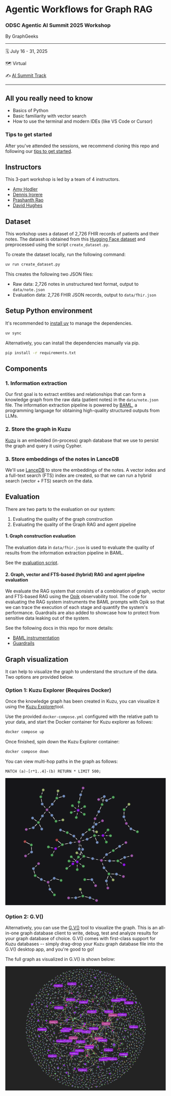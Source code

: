 Agentic Workflows for Graph RAG
================

### ODSC Agentic AI Summit 2025 Workshop

By GraphGeeks

----

:spiral_calendar:  July 16 - 31, 2025

:world_map:        Virtual

:writing_hand:     [AI Summit Track](https://www.summit.ai/#Tracks)

----

## All you really need to know

- Basics of Python
- Basic familiarity with vector search
- How to use the terminal and modern IDEs (like VS Code or Cursor)

### Tips to get started

After you've attended the sessions, we recommend cloning this repo and following our [tips to get started](./TIPS.md).

## Instructors

This 3-part workshop is led by a team of 4 instructors.

* [Amy Hodler](https://www.linkedin.com/in/amyhodler)
* [Dennis Irorere](https://www.linkedin.com/in/dennis-irorere)
* [Prashanth Rao](https://www.linkedin.com/in/prrao87)
* [David Hughes](https://www.linkedin.com/in/dahugh)

## Dataset

This workshop uses a dataset of 2,726 FHIR records of patients and their notes. The dataset is obtained
from this [Hugging Face dataset](https://huggingface.co/datasets/kishanbodybrain/test-fhir/tree/main/data)
and preprocessed using the script `create_dataset.py`.

To create the dataset locally, run the following command:

```bash
uv run create_dataset.py
```

This creates the following two JSON files:

- Raw data: 2,726 notes in unstructured text format, output to `data/note.json`
- Evaluation data: 2,726 FHIR JSON records, output to `data/fhir.json`

## Setup Python environment

It's recommended to [install uv](https://docs.astral.sh/uv/getting-started/installation/) to manage the dependencies.

```bash
uv sync
```
Alternatively, you can install the dependencies manually via pip.

```bash
pip install -r requirements.txt
```

## Components

### 1. Information extraction

Our first goal is to extract entities and relationships that can form a knowledge graph from
the raw data (patient notes) in the `data/note.json` file. The information extraction pipeline
is powered by [BAML](https://www.boundaryml.com/), a programming language for obtaining high-quality
structured outputs from LLMs.

### 2. Store the graph in Kuzu

[Kuzu](https://kuzudb.com/) is an embedded (in-process) graph database that we use to persist the
graph and query it using Cypher.

### 3. Store embeddings of the notes in LanceDB

We'll use [LanceDB](https://lancedb.com/) to store the embeddings of the notes. A vector index
and a full-text search (FTS) index are created, so that we can run a hybrid search (vector + FTS)
search on the data.

## Evaluation

There are two parts to the evaluation on our system:

1. Evaluating the quality of the graph construction
2. Evaluating the quality of the Graph RAG and agent pipeline

#### 1. Graph construction evaluation

The evaluation data in `data/fhir.json` is used to evaluate the
quality of results from the information extraction pipeline in BAML.

See the [evaluation script](src/baml_extract_eval.py).

#### 2. Graph, vector and FTS-based (hybrid) RAG and agent pipeline evaluation

We evaluate the RAG system that consists of a combination of graph, vector and FTS-based RAG
using the [Opik](https://www.comet.com/site/products/opik/) observability tool. The code for
evaluating the RAG system instruments the BAML prompts with Opik so that we can trace the execution
of each stage and quantify the system's performance. Guardrails are also added to showcase how to
protect from sensitive data leaking out of the system.

See the following docs in this repo for more details:
- [BAML instrumentation](src/BAML_INSTRUMENTATION_README.md)
- [Guardrails](src/GUARDRAILS_README.md)

## Graph visualization

It can help to visualize the graph to understand the structure of the data. Two options are provided
below.

### Option 1: Kuzu Explorer (Requires Docker)
Once the knowledge graph has been created in Kuzu, you can visualize it using the
[Kuzu Explorer](https://docs.kuzudb.com/visualization/kuzu-explorer/#what-is-kuzu-explorer)tool.

Use the provided `docker-compose.yml` configured with the relative path to your data, and
start the Docker container for Kuzu explorer as follows:

```bash
docker compose up
```

Once finished, spin down the Kuzu Explorer container:

```bash
docker compose down
```

You can view multi-hop paths in the graph as follows:
```cypher
MATCH (a)-[r*1..4]-(b) RETURN * LIMIT 500;
```

![](./assets/fhir-graph-paths.png)

### Option 2: G.V()

Alternatively, you can use the [G.V()](https://gdotv.com/) tool to visualize the graph.
This is an all-in-one graph database client to write, debug, test and analyze results for your graph database of choice. G.V() comes with first-class support for Kuzu databases -- simply drag-drop
your Kuzu graph database file into the G.V() desktop app, and you're good to go!

The full graph as visualized in G.V() is shown below:

![](./assets/fhir-graph-gdotv.png)
